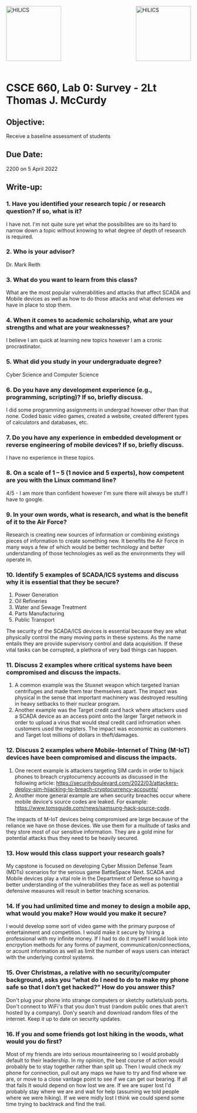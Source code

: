 <div>
<img align="left" src="../img/afit-logo.png" height="150" title="HILICS"><img align="right" src="../img/ccr-logo.png" height="150" title="HILICS">  
</div><br clear="all" /><br>


# CSCE 660, Lab 0: Survey - 2Lt Thomas J. McCurdy

## Objective:  
Receive a baseline assessment of students 


## Due Date: 
2200 on 5 April 2022

## Write-up: 
### 1.	Have you identified your research topic / or research question?  If so, what is it?

I have not. I'm not quite sure yet what the possibilites are so its hard to narrow down a topic without knowing to what degree of depth of research is required. 

### 2.	Who is your advisor?  

Dr. Mark Reith

### 3.	What do you want to learn from this class?

What are the most popular vulnerabilities and attacks that affect SCADA and Mobile devices as well as how to do those attacks and what defenses we have in place to stop them.

### 4.	When it comes to academic scholarship, what are your strengths and what are your weaknesses?

I believe I am quick at learning new topics however I am a cronic procrastinator.

### 5.	What did you study in your undergraduate degree?

Cyber Science and Computer Science

### 6.	Do you have any development experience (e.g., programming, scripting)?  If so, briefly discuss. 

I did some programming assignments in undergrad however other than that none. Coded basic video games, created a website, created different types of calculators and databases, etc.

### 7.	Do you have any experience in embedded development or reverse engineering of mobile devices?  If so, briefly discuss. 

I have no experience in these topics.

### 8.	On a scale of 1 – 5 (1 novice and 5 experts), how competent are you with the Linux command line?

4/5 - I am more than confident however I'm sure there will always be stuff I have to google.

### 9.	In your own words, what is research, and what is the benefit of it to the Air Force?  

Research is creating new sources of information or combining existings pieces of information to create something new. It benefits the Air Force in many ways a few of which
would be better technology and better understanding of those technologies as well as the environments they will operate in.

### 10.	Identify 5 examples of SCADA/ICS systems and discuss why it is essential that they be secure?  

1. Power Generation
2. Oil Refineries
3. Water and Sewage Treatment
4. Parts Manufacturing
5. Public Transport

The security of the SCADA/ICS devices is essential because they are what physically control the many moving parts in these systems. As the name entails they are provide supervisory control and data acquisition. If these vital tasks can be corrupted, a plethora of very bad things can happen. 

### 11.	Discuss 2 examples where critical systems have been compromised and discuss the impacts.

1. A common example was the Stuxnet weapon which targeted Iranian centrifuges and made them tear themselves apart. The impact was physical in the sense that important machinery was destroyed resulting in heavy setbacks to their nuclear program.
2. Another example was the Target credit card hack where attackers used a SCADA device as an access point onto the larger Target network in order to upload a virus that would steal credit card infromation when customers used the registers. The impact was economic as customers and Target lost millions of dollars in theft/damages.

### 12.	Discuss 2 examples where Mobile-Internet of Thing (M-IoT) devices have been compromised and discuss the impacts.

1. One recent example is attackers targeting SIM cards in order to hijack phones to breach cryptocurrency accounts as discussed in the following article: https://securityboulevard.com/2022/03/attackers-deploy-sim-hijacking-to-breach-cryptocurrency-accounts/
2. Another more general example are when security breaches occur where mobile device's source codes are leaked. For example: https://www.tomsguide.com/news/samsung-hack-source-code.

The impacts of M-IoT devices being compromised are large because of the reliance we have on those devices. We use them for a mulitude of tasks and they store most of our sensitive information. They are a gold mine for potential attacks thus they need to be heavily secured.

### 13.	How would this class support your research goals?   

My capstone is focused on developing Cyber Mission Defense Team (MDTs) scenarios for the serious game BattleSpace Next. SCADA and Mobile devices play a vital role in the Department of Defense so having a better understanding of the vulnerabilities they face as well as potential defensive measures will result in better teaching scenarios. 

### 14.	If you had unlimited time and money to design a mobile app, what would you make?  How would you make it secure?

I would develop some sort of video game with the primary purpose of entertainment and competition. I would make it secure by hiring a professional with my infinite money. If I had to do it myself I would look into encrpytion methods for any forms of payment, communication/connections, or acount information as well as limit the number of ways users can interact with the underlying control systems. 

### 15.	Over Christmas, a relative with no security/computer background, asks you “what do I need to do to make my phone safe so that I don’t get hacked?”  How do you answer this?

Don't plug your phone into strange computers or sketchy outlets/usb ports. Don't connect to WiFi's that you don't trust (random public ones that aren't hosted by a company). Don'y search and download random files of the internet. Keep it up to date on security updates. 

### 16.	If you and some friends got lost hiking in the woods, what would you do first?

Most of my friends are into serious mountaineering so I would probably default to their leadership. In my opinion, the best course of action would probably be to stay together rather than split up. Then I would check my phone for connection, pull out any maps we have to try and find where we are, or move to a close vantage point to see if we can get our bearing. If all that fails It would depend on how lost we are. If we are super lost I'd probably stay where we are and wait for help (assuming we told people where we were hiking). If we were midly lost I think we could spend some time trying to backtrack and find the trail.
